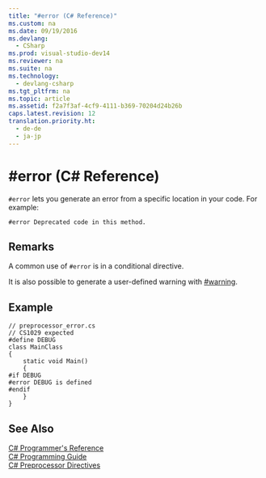 ```yaml
---
title: "#error (C# Reference)"
ms.custom: na
ms.date: 09/19/2016
ms.devlang: 
  - CSharp
ms.prod: visual-studio-dev14
ms.reviewer: na
ms.suite: na
ms.technology: 
  - devlang-csharp
ms.tgt_pltfrm: na
ms.topic: article
ms.assetid: f2a7f3af-4cf9-4111-b369-70204d24b26b
caps.latest.revision: 12
translation.priority.ht: 
  - de-de
  - ja-jp
---
```

# #error (C# Reference)
`#error` lets you generate an error from a specific location in your code. For example:  
  
```  
#error Deprecated code in this method.  
```  
  
## Remarks  
 A common use of `#error` is in a conditional directive.  
  
 It is also possible to generate a user-defined warning with [#warning](../vs140/#warning--C#-Reference-.md).  
  
## Example  
  
```  
// preprocessor_error.cs  
// CS1029 expected  
#define DEBUG  
class MainClass   
{  
    static void Main()   
    {  
#if DEBUG  
#error DEBUG is defined  
#endif  
    }  
}  
```  
  
## See Also  
 [C# Programmer's Reference](../vs140/C#-Reference.md)   
 [C# Programming Guide](../vs140/C#-Programming-Guide.md)   
 [C# Preprocessor Directives](../vs140/C#-Preprocessor-Directives.md)
